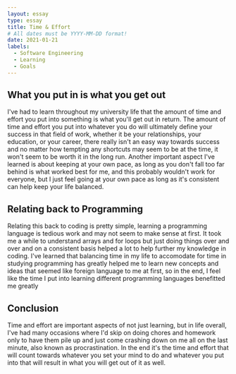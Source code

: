 ```yaml
---
layout: essay
type: essay
title: Time & Effort
# All dates must be YYYY-MM-DD format!
date: 2021-01-21
labels:
  - Software Engineering
  - Learning
  - Goals
---
```


## What you put in is what you get out

I've had to learn throughout my university life that the amount of time and effort you put into something is what you'll get out in return. The amount of time and effort you put into whatever you do will ultimately define your success in that field of work, whether it be your relationships, your education, or your career, there really isn't an easy way towards success and no matter how tempting any shortcuts may seem to be at the time, it won't seem to be worth it in the long run. Another important aspect I've learned is about keeping at your own pace, as long as you don't fall too far behind is what worked best for me, and this probably wouldn't work for everyone, but I just feel going at your own pace as long as it's consistent can help keep your life balanced.

## Relating back to Programming

Relating this back to coding is pretty simple, learning a programming language is tedious work and may not seem to make sense at first. It took me a while to understand arrays and for loops but just doing things over and over and on a consistent basis helped a lot to help further my knowledge in coding. I've learned that balancing time in my life to accomodate for time in studying programming has greatly helped me to learn new concepts and ideas that seemed like foreign language to me at first, so in the end, I feel like the time I put into learning different programming languages benefitted me greatly

## Conclusion

Time and effort are important aspects of not just learning, but in life overall, I've had many occasions where I'd skip on doing chores and homework only to have them pile up and just come crashing down on me all on the last minute, also known as procrastination. In the end it's the time and effort that will count towards whatever you set your mind to do and whatever you put into that will result in what you will get out of it as well. 